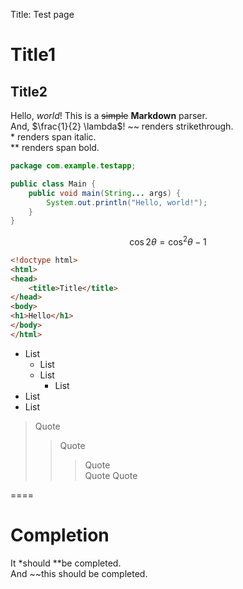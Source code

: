 Title: Test page
# Title1

## Title2

Hello, *world*! This is a ~~simple~~ **Markdown** parser.  
And, $\frac{1}{2} \lambda$!
\~~ renders strikethrough.  
\* renders span italic.  
\*\* renders span bold.  

```java
package com.example.testapp;

public class Main {
    public void main(String... args) {
        System.out.println("Hello, world!");
    }
}
```

```math
\cos 2 \theta = \cos ^2 \theta - 1
```

```html
<!doctype html>
<html>
<head>
    <title>Title</title>
</head>
<body>
<h1>Hello</h1>
</body>
</html>
```

- List
  - List
  - List
    - List
- List
- List

> Quote
> > Quote
> > > Quote  
> > > Quote
> Quote

====

# Completion

It *should **be completed.  
And ~~this should be completed.
